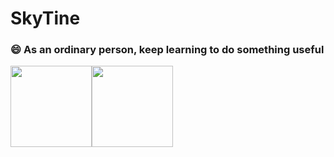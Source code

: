 # SkyTine
### 😄 As an ordinary person, keep learning to do something useful

<img align="" height="130px"  src="https://github-readme-stats.vercel.app/api?username=SkyTine&count_private=true&hide_title=true&hide_border=true&show_icons=true&include_all_commits=true&line_height=21&bg_color=0,EC6C6C,FFD479,FFFC79,73FA79&theme=graywhite&" /><img align="" height="130px" src="https://github-readme-stats.vercel.app/api/top-langs/?username=SkyTine&count_private=true&hide_title=true&hide_border=true&layout=compact&bg_color=0,73FA79,73FDFF,D783FF&theme=graywhite" />

<!--

**SkyTine/SkyTine** is a ✨ _special_ ✨ repository because its `README.md` (this file) appears on your GitHub profile.

Here are some ideas to get you started:

- 🔭 I’m currently working on ...
- 🌱 I’m currently learning ...
- 👯 I’m looking to collaborate on ...
- 🤔 I’m looking for help with ...
- 💬 Ask me about ...
- 📫 How to reach me: ...
- 😄 Pronouns: ...
- ⚡ Fun fact: ...
-->
